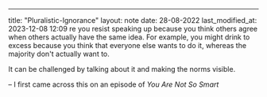 ---
title: "Pluralistic-Ignorance"
layout: note
date: 28-08-2022
last_modified_at: 2023-12-08 12:09
re you resist speaking up because you think others agree when others actually have the same idea. For example, you might drink to excess because you think that everyone else wants to do it, whereas the majority don't actually want to.

It can be challenged by talking about it and making the norms visible.

– I first came across this on an episode of *You Are Not So Smart*
